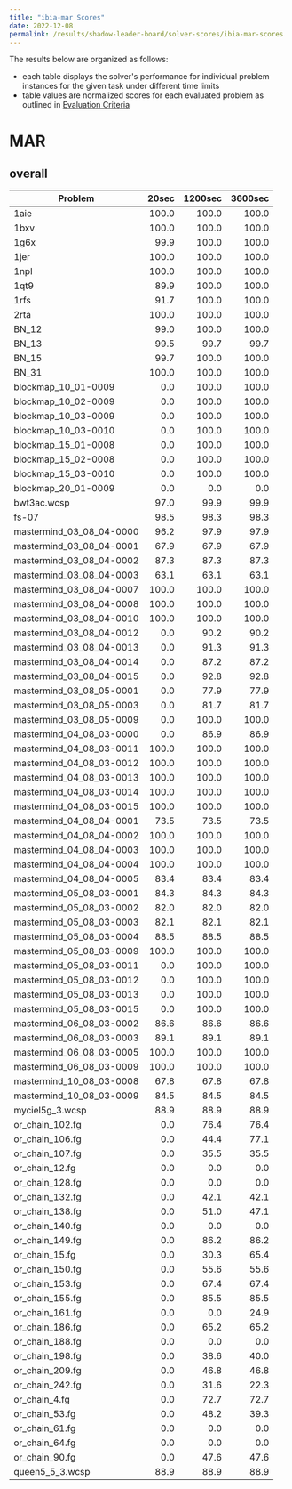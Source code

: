 ```yaml
---
title: "ibia-mar Scores"
date: 2022-12-08
permalink: /results/shadow-leader-board/solver-scores/ibia-mar-scores
---
```




The results below are organized as follows:
- each table displays the solver's performance for individual problem instances for the given task under different time limits
- table values are normalized scores for each evaluated problem as outlined in [Evaluation Criteria](https://uaicompetition.github.io/uci-2022/results/evaluation-criteria/)


# MAR

## overall

|         Problem          | 20sec | 1200sec | 3600sec |
| ------------------------ | ----: | ------: | ------: |
| 1aie                     | 100.0 |   100.0 |   100.0 |
| 1bxv                     | 100.0 |   100.0 |   100.0 |
| 1g6x                     |  99.9 |   100.0 |   100.0 |
| 1jer                     | 100.0 |   100.0 |   100.0 |
| 1npl                     | 100.0 |   100.0 |   100.0 |
| 1qt9                     |  89.9 |   100.0 |   100.0 |
| 1rfs                     |  91.7 |   100.0 |   100.0 |
| 2rta                     | 100.0 |   100.0 |   100.0 |
| BN_12                    |  99.0 |   100.0 |   100.0 |
| BN_13                    |  99.5 |    99.7 |    99.7 |
| BN_15                    |  99.7 |   100.0 |   100.0 |
| BN_31                    | 100.0 |   100.0 |   100.0 |
| blockmap_10_01-0009      |   0.0 |   100.0 |   100.0 |
| blockmap_10_02-0009      |   0.0 |   100.0 |   100.0 |
| blockmap_10_03-0009      |   0.0 |   100.0 |   100.0 |
| blockmap_10_03-0010      |   0.0 |   100.0 |   100.0 |
| blockmap_15_01-0008      |   0.0 |   100.0 |   100.0 |
| blockmap_15_02-0008      |   0.0 |   100.0 |   100.0 |
| blockmap_15_03-0010      |   0.0 |   100.0 |   100.0 |
| blockmap_20_01-0009      |   0.0 |     0.0 |     0.0 |
| bwt3ac.wcsp              |  97.0 |    99.9 |    99.9 |
| fs-07                    |  98.5 |    98.3 |    98.3 |
| mastermind_03_08_04-0000 |  96.2 |    97.9 |    97.9 |
| mastermind_03_08_04-0001 |  67.9 |    67.9 |    67.9 |
| mastermind_03_08_04-0002 |  87.3 |    87.3 |    87.3 |
| mastermind_03_08_04-0003 |  63.1 |    63.1 |    63.1 |
| mastermind_03_08_04-0007 | 100.0 |   100.0 |   100.0 |
| mastermind_03_08_04-0008 | 100.0 |   100.0 |   100.0 |
| mastermind_03_08_04-0010 | 100.0 |   100.0 |   100.0 |
| mastermind_03_08_04-0012 |   0.0 |    90.2 |    90.2 |
| mastermind_03_08_04-0013 |   0.0 |    91.3 |    91.3 |
| mastermind_03_08_04-0014 |   0.0 |    87.2 |    87.2 |
| mastermind_03_08_04-0015 |   0.0 |    92.8 |    92.8 |
| mastermind_03_08_05-0001 |   0.0 |    77.9 |    77.9 |
| mastermind_03_08_05-0003 |   0.0 |    81.7 |    81.7 |
| mastermind_03_08_05-0009 |   0.0 |   100.0 |   100.0 |
| mastermind_04_08_03-0000 |   0.0 |    86.9 |    86.9 |
| mastermind_04_08_03-0011 | 100.0 |   100.0 |   100.0 |
| mastermind_04_08_03-0012 | 100.0 |   100.0 |   100.0 |
| mastermind_04_08_03-0013 | 100.0 |   100.0 |   100.0 |
| mastermind_04_08_03-0014 | 100.0 |   100.0 |   100.0 |
| mastermind_04_08_03-0015 | 100.0 |   100.0 |   100.0 |
| mastermind_04_08_04-0001 |  73.5 |    73.5 |    73.5 |
| mastermind_04_08_04-0002 | 100.0 |   100.0 |   100.0 |
| mastermind_04_08_04-0003 | 100.0 |   100.0 |   100.0 |
| mastermind_04_08_04-0004 | 100.0 |   100.0 |   100.0 |
| mastermind_04_08_04-0005 |  83.4 |    83.4 |    83.4 |
| mastermind_05_08_03-0001 |  84.3 |    84.3 |    84.3 |
| mastermind_05_08_03-0002 |  82.0 |    82.0 |    82.0 |
| mastermind_05_08_03-0003 |  82.1 |    82.1 |    82.1 |
| mastermind_05_08_03-0004 |  88.5 |    88.5 |    88.5 |
| mastermind_05_08_03-0009 | 100.0 |   100.0 |   100.0 |
| mastermind_05_08_03-0011 |   0.0 |   100.0 |   100.0 |
| mastermind_05_08_03-0012 |   0.0 |   100.0 |   100.0 |
| mastermind_05_08_03-0013 |   0.0 |   100.0 |   100.0 |
| mastermind_05_08_03-0015 |   0.0 |   100.0 |   100.0 |
| mastermind_06_08_03-0002 |  86.6 |    86.6 |    86.6 |
| mastermind_06_08_03-0003 |  89.1 |    89.1 |    89.1 |
| mastermind_06_08_03-0005 | 100.0 |   100.0 |   100.0 |
| mastermind_06_08_03-0009 | 100.0 |   100.0 |   100.0 |
| mastermind_10_08_03-0008 |  67.8 |    67.8 |    67.8 |
| mastermind_10_08_03-0009 |  84.5 |    84.5 |    84.5 |
| myciel5g_3.wcsp          |  88.9 |    88.9 |    88.9 |
| or_chain_102.fg          |   0.0 |    76.4 |    76.4 |
| or_chain_106.fg          |   0.0 |    44.4 |    77.1 |
| or_chain_107.fg          |   0.0 |    35.5 |    35.5 |
| or_chain_12.fg           |   0.0 |     0.0 |     0.0 |
| or_chain_128.fg          |   0.0 |     0.0 |     0.0 |
| or_chain_132.fg          |   0.0 |    42.1 |    42.1 |
| or_chain_138.fg          |   0.0 |    51.0 |    47.1 |
| or_chain_140.fg          |   0.0 |     0.0 |     0.0 |
| or_chain_149.fg          |   0.0 |    86.2 |    86.2 |
| or_chain_15.fg           |   0.0 |    30.3 |    65.4 |
| or_chain_150.fg          |   0.0 |    55.6 |    55.6 |
| or_chain_153.fg          |   0.0 |    67.4 |    67.4 |
| or_chain_155.fg          |   0.0 |    85.5 |    85.5 |
| or_chain_161.fg          |   0.0 |     0.0 |    24.9 |
| or_chain_186.fg          |   0.0 |    65.2 |    65.2 |
| or_chain_188.fg          |   0.0 |     0.0 |     0.0 |
| or_chain_198.fg          |   0.0 |    38.6 |    40.0 |
| or_chain_209.fg          |   0.0 |    46.8 |    46.8 |
| or_chain_242.fg          |   0.0 |    31.6 |    22.3 |
| or_chain_4.fg            |   0.0 |    72.7 |    72.7 |
| or_chain_53.fg           |   0.0 |    48.2 |    39.3 |
| or_chain_61.fg           |   0.0 |     0.0 |     0.0 |
| or_chain_64.fg           |   0.0 |     0.0 |     0.0 |
| or_chain_90.fg           |   0.0 |    47.6 |    47.6 |
| queen5_5_3.wcsp          |  88.9 |    88.9 |    88.9 |

